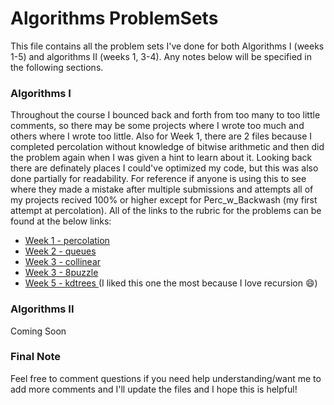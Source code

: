 # Algorithms ProblemSets
This file contains all the problem sets I've done for both Algorithms I (weeks 1-5) and algorithms II (weeks 1, 3-4). Any notes below will be specified in the following sections.

### Algorithms I
Throughout the course I bounced back and forth from too many to too little comments, so there may be some projects where I wrote too much and others where I wrote too little. Also for Week 1, there are 2 files because I completed percolation without knowledge of bitwise arithmetic and then did the problem again when 
I was given a hint to learn about it. Looking back there are definately places I could've optimized my code, but this was also done partially for readability. For reference if anyone is using this to see where they made a mistake after multiple submissions and attempts all of my projects recived 100% or higher except for 
Perc_w_Backwash (my first attempt at percolation). All of the links to the rubric for the problems can be found at the below links:
- <a href="https://coursera.cs.princeton.edu/algs4/assignments/percolation/specification.php"> Week 1 - percolation </a>
- <a href="https://coursera.cs.princeton.edu/algs4/assignments/queues/specification.php"> Week 2 - queues </a>
- <a href="https://coursera.cs.princeton.edu/algs4/assignments/collinear/specification.php"> Week 3 - collinear </a>
- <a href="https://coursera.cs.princeton.edu/algs4/assignments/8puzzle/specification.php"> Week 3 - 8puzzle </a>
- <a href="https://coursera.cs.princeton.edu/algs4/assignments/kdtree/specification.php"> Week 5 - kdtrees </a> (I liked this one the most because I love recursion 😄)

### Algorithms II
Coming Soon 

### Final Note
Feel free to comment questions if you need help understanding/want me to add more comments and I'll update the files and I hope this is helpful!
